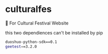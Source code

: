 # culturalfes
:two_women_holding_hands: For Cultural Festival Website

this two dependiences can't be installed by pip
```bash
duoshuo-python-sdk==0.1
geetest==3.2.0
```

